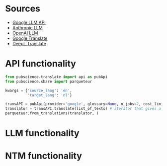 
# Sources

* [Google LLM API](https://aistudio.google.com/app/apikey)
* [Anthropic LLM](https://console.anthropic.com/dashboard)
* [OpenAI LLM](https://platform.openai.com)
* [Google Translate](https://cloud.google.com/translate?hl=en)
* [DeepL Translate](https://www.deepl.com/en/pro-api)

# API functionality

```python
from pubscience.translate import api as pubApi
from pubscience.share import parqueteur

kwargs = {'source_lang': 'en',
          'target_lang': 'nl'}

transAPI = pubApi(provider='google', glossary=None, n_jobs=2, cost_limit=100, **kwargs)
translator = transAPI.translate(list_of_texts) # iterator that gives a tuple(source, target)
parqueteur.from_translations(translator, )
```

# LLM functionality


# NTM functionality
